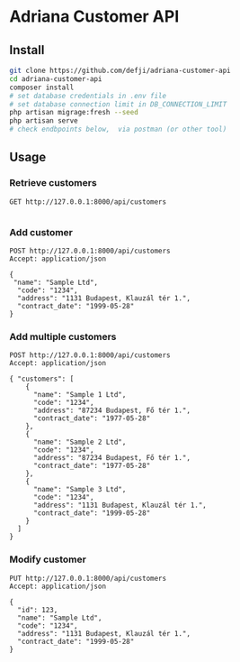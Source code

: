 # Adriana Customer API

## Install

```bash
git clone https://github.com/defji/adriana-customer-api
cd adriana-customer-api
composer install
# set database credentials in .env file
# set database connection limit in DB_CONNECTION_LIMIT 
php artisan migrage:fresh --seed
php artisan serve
# check endbpoints below,  via postman (or other tool)

```

## Usage

### Retrieve customers

```http request
GET http://127.0.0.1:8000/api/customers


```

### Add customer

```http request
POST http://127.0.0.1:8000/api/customers
Accept: application/json

{
 "name": "Sample Ltd",
  "code": "1234",
  "address": "1131 Budapest, Klauzál tér 1.",
  "contract_date": "1999-05-28"
}

```

### Add multiple customers

```http request
POST http://127.0.0.1:8000/api/customers
Accept: application/json

{ "customers": [
    {
      "name": "Sample 1 Ltd",
      "code": "1234",
      "address": "87234 Budapest, Fő tér 1.",
      "contract_date": "1977-05-28"
    },
    {
      "name": "Sample 2 Ltd",
      "code": "1234",
      "address": "87234 Budapest, Fő tér 1.",
      "contract_date": "1977-05-28"
    },
    {
      "name": "Sample 3 Ltd",
      "code": "1234",
      "address": "1131 Budapest, Klauzál tér 1.",
      "contract_date": "1999-05-28"
    }
  ]
}
```

### Modify customer

```http request
PUT http://127.0.0.1:8000/api/customers
Accept: application/json

{
  "id": 123,
  "name": "Sample Ltd",
  "code": "1234",
  "address": "1131 Budapest, Klauzál tér 1.",
  "contract_date": "1999-05-28"
}

```


